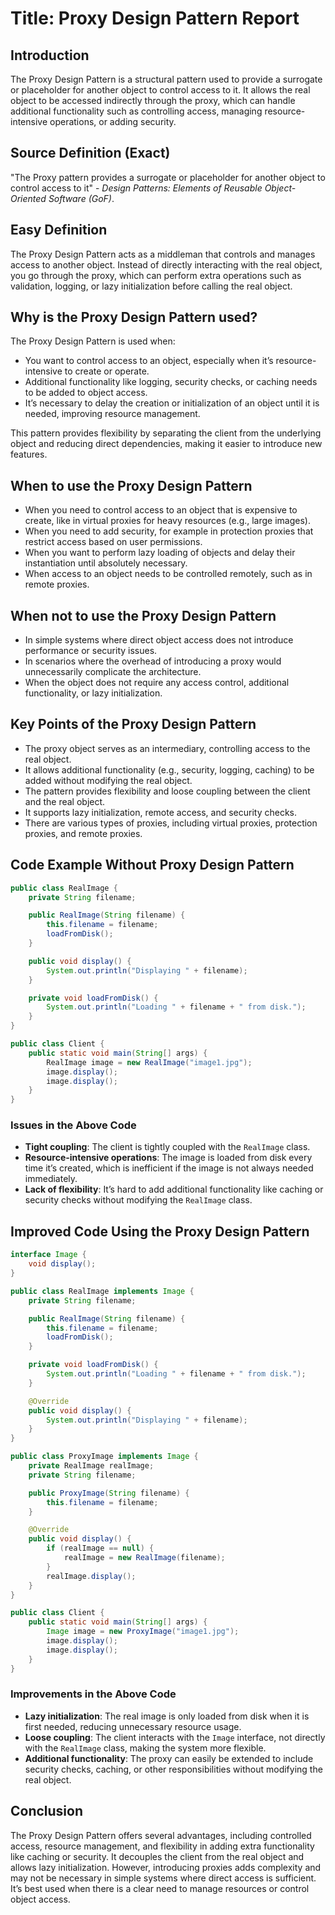 # **Title**: Proxy Design Pattern Report

## **Introduction**

The Proxy Design Pattern is a structural pattern used to provide a surrogate or placeholder for another object to control access to it. It allows the real object to be accessed indirectly through the proxy, which can handle additional functionality such as controlling access, managing resource-intensive operations, or adding security.

## **Source Definition (Exact)**

"The Proxy pattern provides a surrogate or placeholder for another object to control access to it" - _Design Patterns: Elements of Reusable Object-Oriented Software (GoF)_.

## **Easy Definition**

The Proxy Design Pattern acts as a middleman that controls and manages access to another object. Instead of directly interacting with the real object, you go through the proxy, which can perform extra operations such as validation, logging, or lazy initialization before calling the real object.

## **Why is the Proxy Design Pattern used?**

The Proxy Design Pattern is used when:

- You want to control access to an object, especially when it’s resource-intensive to create or operate.
- Additional functionality like logging, security checks, or caching needs to be added to object access.
- It’s necessary to delay the creation or initialization of an object until it is needed, improving resource management.

This pattern provides flexibility by separating the client from the underlying object and reducing direct dependencies, making it easier to introduce new features.

## **When to use the Proxy Design Pattern**

- When you need to control access to an object that is expensive to create, like in virtual proxies for heavy resources (e.g., large images).
- When you need to add security, for example in protection proxies that restrict access based on user permissions.
- When you want to perform lazy loading of objects and delay their instantiation until absolutely necessary.
- When access to an object needs to be controlled remotely, such as in remote proxies.

## **When not to use the Proxy Design Pattern**

- In simple systems where direct object access does not introduce performance or security issues.
- In scenarios where the overhead of introducing a proxy would unnecessarily complicate the architecture.
- When the object does not require any access control, additional functionality, or lazy initialization.

## **Key Points of the Proxy Design Pattern**

- The proxy object serves as an intermediary, controlling access to the real object.
- It allows additional functionality (e.g., security, logging, caching) to be added without modifying the real object.
- The pattern provides flexibility and loose coupling between the client and the real object.
- It supports lazy initialization, remote access, and security checks.
- There are various types of proxies, including virtual proxies, protection proxies, and remote proxies.

## **Code Example Without Proxy Design Pattern**

```java
public class RealImage {
    private String filename;

    public RealImage(String filename) {
        this.filename = filename;
        loadFromDisk();
    }

    public void display() {
        System.out.println("Displaying " + filename);
    }

    private void loadFromDisk() {
        System.out.println("Loading " + filename + " from disk.");
    }
}

public class Client {
    public static void main(String[] args) {
        RealImage image = new RealImage("image1.jpg");
        image.display();
        image.display();
    }
}
```

### **Issues in the Above Code**

- **Tight coupling**: The client is tightly coupled with the `RealImage` class.
- **Resource-intensive operations**: The image is loaded from disk every time it’s created, which is inefficient if the image is not always needed immediately.
- **Lack of flexibility**: It’s hard to add additional functionality like caching or security checks without modifying the `RealImage` class.

## **Improved Code Using the Proxy Design Pattern**

```java
interface Image {
    void display();
}

public class RealImage implements Image {
    private String filename;

    public RealImage(String filename) {
        this.filename = filename;
        loadFromDisk();
    }

    private void loadFromDisk() {
        System.out.println("Loading " + filename + " from disk.");
    }

    @Override
    public void display() {
        System.out.println("Displaying " + filename);
    }
}

public class ProxyImage implements Image {
    private RealImage realImage;
    private String filename;

    public ProxyImage(String filename) {
        this.filename = filename;
    }

    @Override
    public void display() {
        if (realImage == null) {
            realImage = new RealImage(filename);
        }
        realImage.display();
    }
}

public class Client {
    public static void main(String[] args) {
        Image image = new ProxyImage("image1.jpg");
        image.display();
        image.display();
    }
}
```

### **Improvements in the Above Code**

- **Lazy initialization**: The real image is only loaded from disk when it is first needed, reducing unnecessary resource usage.
- **Loose coupling**: The client interacts with the `Image` interface, not directly with the `RealImage` class, making the system more flexible.
- **Additional functionality**: The proxy can easily be extended to include security checks, caching, or other responsibilities without modifying the real object.

## **Conclusion**

The Proxy Design Pattern offers several advantages, including controlled access, resource management, and flexibility in adding extra functionality like caching or security. It decouples the client from the real object and allows lazy initialization. However, introducing proxies adds complexity and may not be necessary in simple systems where direct access is sufficient. It’s best used when there is a clear need to manage resources or control object access.
